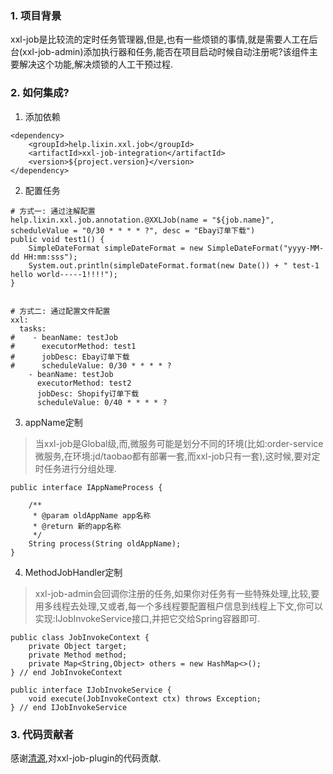 ### 1. 项目背景
xxl-job是比较流的定时任务管理器,但是,也有一些烦锁的事情,就是需要人工在后台(xxl-job-admin)添加执行器和任务,能否在项目启动时候自动注册呢?该组件主要解决这个功能,解决烦锁的人工干预过程.

### 2. 如何集成?
1) 添加依赖

```
<dependency>
    <groupId>help.lixin.xxl.job</groupId>
    <artifactId>xxl-job-integration</artifactId>
    <version>${project.version}</version>
</dependency>
```

2) 配置任务

```
# 方式一: 通过注解配置
help.lixin.xxl.job.annotation.@XXLJob(name = "${job.name}", scheduleValue = "0/30 * * * * ?", desc = "Ebay订单下载")
public void test1() {
    SimpleDateFormat simpleDateFormat = new SimpleDateFormat("yyyy-MM-dd HH:mm:sss");
    System.out.println(simpleDateFormat.format(new Date()) + " test-1 hello world-----1!!!!");
}


# 方式二: 通过配置文件配置
xxl:
  tasks:
#    - beanName: testJob
#      executorMethod: test1
#      jobDesc: Ebay订单下载
#      scheduleValue: 0/30 * * * * ?
    - beanName: testJob
      executorMethod: test2
      jobDesc: Shopify订单下载
      scheduleValue: 0/40 * * * * ?
```

3) appName定制

> 当xxl-job是Global级,而,微服务可能是划分不同的环境(比如:order-service微服务,在环境:jd/taobao都有部署一套,而xxl-job只有一套),这时候,要对定时任务进行分组处理.  

```
public interface IAppNameProcess {

    /**
     * @param oldAppName app名称
     * @return 新的app名称
     */
    String process(String oldAppName);
}
```

4) MethodJobHandler定制
> xxl-job-admin会回调你注册的任务,如果你对任务有一些特殊处理,比较,要用多线程去处理,又或者,每一个多线程要配置租户信息到线程上下文,你可以实现:IJobInvokeService接口,并把它交给Spring容器即可. 

```
public class JobInvokeContext {
    private Object target;
    private Method method;
    private Map<String,Object> others = new HashMap<>();
} // end JobInvokeContext

public interface IJobInvokeService {
    void execute(JobInvokeContext ctx) throws Exception;
} // end IJobInvokeService
```

### 3. 代码贡献者
感谢[清源](https://github.com/caiqingyuan95),对xxl-job-plugin的代码贡献. 
